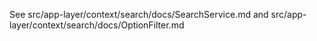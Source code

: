 See src/app-layer/context/search/docs/SearchService.md and src/app-layer/context/search/docs/OptionFilter.md
